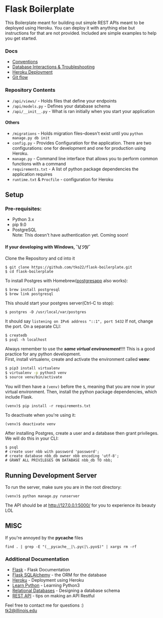 # Flask Boilerplate 
This Boilerplate meant for building out simple REST APIs meant to be deployed using Heroku. You can deploy it with anything else but instructions for that are not provided. Included are simple examples to help you get started. <br>

### Docs
* <a href='./docs/conventions.md'>Conventions</a>
* <a href='./docs/database.md'>Database Interactions & Troubleshooting</a>
* <a href='./docs/heroku.md'>Heroku Deployment</a>
* <a href='./docs/git_flow.md'>Git flow</a>

### Repository Contents
* ```/api/views/``` - Holds files that define your endpoints
* ```/api/models.py``` - Defines your database schema
* ```/api/__init__.py``` - What is ran initially when you start your application
#### Others
* ```/migrations``` - Holds migration files–doesn't exist until you ```python manage.py db init```
* ```config.py``` - Provides Configuration for the application. There are two configurations: one for development and one for production using Heroku. 
* ```manage.py``` - Command line interface that allows you to perform common functions with a command
* ```requirements.txt``` - A list of python package dependencies the application requires
* ```runtime.txt``` & ```Procfile``` - configuration for Heroku

## Setup 
### Pre-requisites:
- Python 3.x
- pip 9.0
- PostgreSQL <br>
Note: This doesn't have authentication yet. Coming soon! <br>
#### If your developing with Windows, ¯\\_(ツ)_/¯ <br>
Clone the Repository and cd into it
```
$ git clone https://github.com/tko22/flask-boilerplate.git
$ cd flask-boilerplate
```
To install Postgres with Homebrew([postgresapp](http://postgresapp.com/) also works):
```
$ brew install postgresql
$ brew link postgresql
```
This should start your postgres server(Ctrl-C to stop):
```
$ postgres -D /usr/local/var/postgres
```
It should say ```listening on IPv6 address "::1", port 5432``` If not, change the port. On a separate CLI:
```
$ createdb
$ psql -h localhost
```
Always remember to use the ***same virtual environement***!!!! This is a good practice for any python development. <br>
First, install virtualenv, create and activate the environment called **venv**:
```bash
$ pip3 install virtualenv
$ virtualenv -p python3 venv
$ source venv/bin/activate
```
You will then have a ```(venv)``` before the ```$```, meaning that you are now in your virtual environment. Then, install the python package dependencies, which include Flask.
```
(venv)$ pip install -r requirements.txt
```
To deactivate when you're using it:
```
(venv)$ deactivate venv
```
After installing Postgres, create a user and a database then grant privileges. We will do this in your CLI:
```
$ psql
# create user nbb with password 'password';
# create database nbb_db owner nbb encoding 'utf-8';
# GRANT ALL PRIVILEGES ON DATABASE nbb_db TO nbb;
```
## Running Development Server
To run the server, make sure you are in the root directory:
```
(venv)$ python manage.py runserver
```
The API should be at http://127.0.0.1:5000/ for you to experience its beauty LOL 

## MISC

If you're annoyed by the __pycache__ files 
```
find . | grep -E "(__pycache__|\.pyc|\.pyo$)" | xargs rm -rf
```
### Additional Documentation
* [Flask](http://flask.pocoo.org/) - Flask Documentation 
* [Flask SQLAlchemy](http://flask-sqlalchemy.pocoo.org/2.3/) - the ORM for the database
* [Heroku](https://devcenter.heroku.com/articles/getting-started-with-python#introduction) - Deployment using Heroku
* [Learn Python](https://www.learnpython.org/) - Learning Python3
* [Relational Databases](https://www.ntu.edu.sg/home/ehchua/programming/sql/Relational_Database_Design.html) - Designing a database schema
* [REST API](http://www.restapitutorial.com/lessons/restquicktips.html) - tips on making an API Restful

Feel free to contact me for questions :) <br>
tk2@illinois.edu
